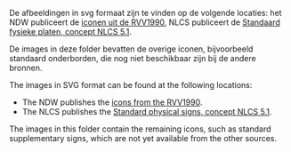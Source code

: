 De afbeeldingen in svg formaat zijn te vinden op de volgende locaties: het NDW publiceert de [iconen uit de RVV1990](https://github.com/ndwnu/qgis-verkeersborden-style), NLCS publiceert de [Standaard fysieke platen, concept NLCS 5.1](https://github.com/nl-digigo/NLCS/tree/main/symbolen/concept/5.1/svg).

De images in deze folder bevatten de overige iconen, bijvoorbeeld standaard onderborden, die nog niet beschikbaar zijn bij de andere bronnen.


The images in SVG format can be found at the following locations:  

- The NDW publishes the [icons from the RVV1990](https://github.com/ndwnu/qgis-verkeersborden-style).  
- The NLCS publishes the [Standard physical signs, concept NLCS 5.1](https://github.com/nl-digigo/NLCS/tree/main/symbolen/concept/5.1/svg).  

The images in this folder contain the remaining icons, such as standard supplementary signs, which are not yet available from the other sources.